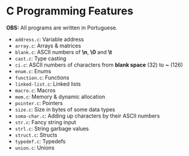 # C Programming Features

**OBS:** All programs are written in Portuguese.

- `address.c`: Variable address
- `array.c`: Arrays & matrices
- `blank.c`: ASCII numbers of **\n**, **\0** and **\t**
- `cast.c`: Type casting
- `ci.c`: ASCII numbers of characters from **blank space** (32) to **~** (126)
- `enum.c`: Enums
- `function.c`: Functions
- `linked-list.c`: Linked lists
- `macro.c`: Macros
- `mem.c`: Memory & dynamic allocation
- `pointer.c`: Pointers
- `size.c`: Size in bytes of some data types
- `soma-char.c`: Adding up characters by their ASCII numbers
- `str.c`: Fancy string input
- `strl.c`: String garbage values
- `struct.c`: Structs
- `typedef.c`: Typedefs
- `union.c`: Unions
